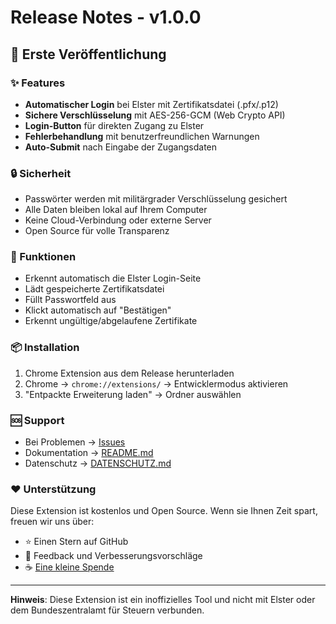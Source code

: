 # Release Notes - v1.0.0

## 🎉 Erste Veröffentlichung

### ✨ Features

- **Automatischer Login** bei Elster mit Zertifikatsdatei (.pfx/.p12)
- **Sichere Verschlüsselung** mit AES-256-GCM (Web Crypto API)
- **Login-Button** für direkten Zugang zu Elster
- **Fehlerbehandlung** mit benutzerfreundlichen Warnungen
- **Auto-Submit** nach Eingabe der Zugangsdaten

### 🔒 Sicherheit

- Passwörter werden mit militärgrader Verschlüsselung gesichert
- Alle Daten bleiben lokal auf Ihrem Computer
- Keine Cloud-Verbindung oder externe Server
- Open Source für volle Transparenz

### 🎯 Funktionen

- Erkennt automatisch die Elster Login-Seite
- Lädt gespeicherte Zertifikatsdatei
- Füllt Passwortfeld aus
- Klickt automatisch auf "Bestätigen"
- Erkennt ungültige/abgelaufene Zertifikate

### 📦 Installation

1. Chrome Extension aus dem Release herunterladen
2. Chrome → `chrome://extensions/` → Entwicklermodus aktivieren
3. "Entpackte Erweiterung laden" → Ordner auswählen

### 🆘 Support

- Bei Problemen → [Issues](https://github.com/IhrGitHubUsername/elster-auto-login-extension/issues)
- Dokumentation → [README.md](README.md)
- Datenschutz → [DATENSCHUTZ.md](DATENSCHUTZ.md)

### ❤️ Unterstützung

Diese Extension ist kostenlos und Open Source. Wenn sie Ihnen Zeit spart, freuen wir uns über:
- ⭐ Einen Stern auf GitHub
- 💬 Feedback und Verbesserungsvorschläge
- ☕ [Eine kleine Spende](https://buymeacoffee.com/holyghee)

---

**Hinweis**: Diese Extension ist ein inoffizielles Tool und nicht mit Elster oder dem Bundeszentralamt für Steuern verbunden.